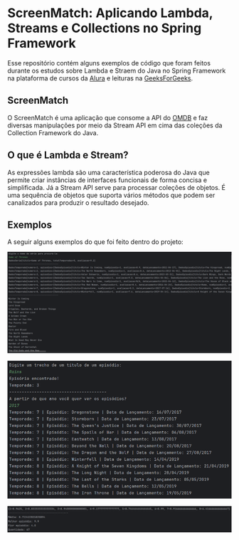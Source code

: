 # ScreenMatch: Aplicando Lambda, Streams e Collections no Spring Framework
Esse repositório contém alguns exemplos de código que foram feitos durante os estudos sobre Lambda e Straem do Java no Spring Framework na plataforma de cursos da [Alura](https://www.alura.com.br/) e leituras na [GeeksForGeeks](https://www.geeksforgeeks.org/stream-in-java/?ref=header_search).

## ScreenMatch
O ScreenMatch é uma aplicação que consome a API do [OMDB](https://www.omdbapi.com/) e faz diversas manipulações por meio da Stream API em cima das coleções da Collection Framework do Java.

## O que é Lambda e Stream?
As expressões lambda são uma característica poderosa do Java que permite criar instâncias de interfaces funcionais de forma concisa e simplificada.
Já a Stream API serve para processar coleções de objetos. É uma sequência de objetos que suporta vários métodos que podem ser canalizados para produzir o resultado desejado.

## Exemplos 
A seguir alguns exemplos do que foi feito dentro do projeto:

<p align="center">
   <img src="src/main/java/br/com/adrian/screenmatch/images/img.png" alt="Exemplo0"/>
</p>
<p align="center">
   <img src="src/main/java/br/com/adrian/screenmatch/images/img_1.png" alt="Exemplo1"/>
</p>
<p align="center">
   <img src="src/main/java/br/com/adrian/screenmatch/images/img_2.png" alt="Exemplo2"/>
</p>
